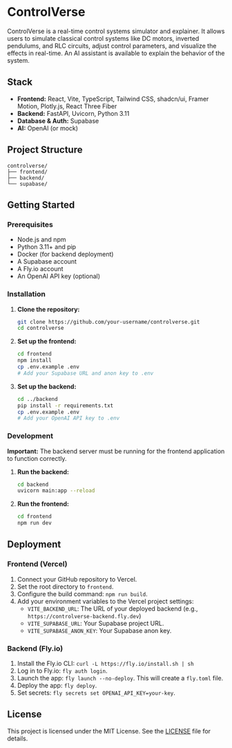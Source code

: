 # ControlVerse

ControlVerse is a real-time control systems simulator and explainer. It allows users to simulate classical control systems like DC motors, inverted pendulums, and RLC circuits, adjust control parameters, and visualize the effects in real-time. An AI assistant is available to explain the behavior of the system.

## Stack

-   **Frontend:** React, Vite, TypeScript, Tailwind CSS, shadcn/ui, Framer Motion, Plotly.js, React Three Fiber
-   **Backend:** FastAPI, Uvicorn, Python 3.11
-   **Database & Auth:** Supabase
-   **AI:** OpenAI (or mock)

## Project Structure

```
controlverse/
├── frontend/
├── backend/
└── supabase/
```

## Getting Started

### Prerequisites

-   Node.js and npm
-   Python 3.11+ and pip
-   Docker (for backend deployment)
-   A Supabase account
-   A Fly.io account
-   An OpenAI API key (optional)

### Installation

1.  **Clone the repository:**
    ```bash
    git clone https://github.com/your-username/controlverse.git
    cd controlverse
    ```

2.  **Set up the frontend:**
    ```bash
    cd frontend
    npm install
    cp .env.example .env
    # Add your Supabase URL and anon key to .env
    ```

3.  **Set up the backend:**
    ```bash
    cd ../backend
    pip install -r requirements.txt
    cp .env.example .env
    # Add your OpenAI API key to .env
    ```

### Development

**Important:** The backend server must be running for the frontend application to function correctly.

1.  **Run the backend:**
    ```bash
    cd backend
    uvicorn main:app --reload
    ```

2.  **Run the frontend:**
    ```bash
    cd frontend
    npm run dev
    ```

## Deployment

### Frontend (Vercel)

1.  Connect your GitHub repository to Vercel.
2.  Set the root directory to `frontend`.
3.  Configure the build command: `npm run build`.
4.  Add your environment variables to the Vercel project settings:
    -   `VITE_BACKEND_URL`: The URL of your deployed backend (e.g., `https://controlverse-backend.fly.dev`)
    -   `VITE_SUPABASE_URL`: Your Supabase project URL.
    -   `VITE_SUPABASE_ANON_KEY`: Your Supabase anon key.

### Backend (Fly.io)

1.  Install the Fly.io CLI: `curl -L https://fly.io/install.sh | sh`
2.  Log in to Fly.io: `fly auth login`.
3.  Launch the app: `fly launch --no-deploy`. This will create a `fly.toml` file.
4.  Deploy the app: `fly deploy`.
5.  Set secrets: `fly secrets set OPENAI_API_KEY=your-key`.

## License

This project is licensed under the MIT License. See the [LICENSE](LICENSE) file for details.
